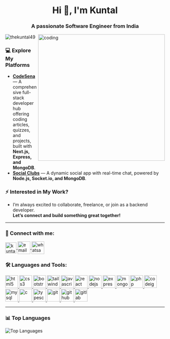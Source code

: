 <h1 align="center">Hi 👋, I'm Kuntal</h1>
<h3 align="center">A passionate Software Engineer from India</h3>

<img align="right" alt="coding" width="400" src="https://user-images.githubusercontent.com/55389276/140866485-8fb1c876-9a8f-4d6a-98dc-08c4981eaf70.gif">

<p align="left"> <img src="https://komarev.com/ghpvc/?username=thekuntal49&label=Profile%20views&color=0e75b6&style=flat" alt="thekuntal49" /> </p>

### 💻 Explore My Platforms

- **[CodeSena](https://codesena.site)** — A comprehensive full-stack developer hub offering coding articles, quizzes, and projects, built with **Next.js, Express, and MongoDB**.
- **[Social Clubs](https://socialclubs.fun)** — A dynamic social app with real-time chat, powered by **Node.js, Socket.io, and MongoDB**.  

### ⚡ Interested in My Work?  
- I’m always excited to collaborate, freelance, or join as a backend developer.  
**Let’s connect and build something great together!**

---

<h3 align="left">🔗 Connect with me:</h3>
<p align="left">
  <a href="https://linkedin.com/in/thekuntal49" target="blank">
    <img align="center" src="https://cdn.jsdelivr.net/gh/devicons/devicon@latest/icons/linkedin/linkedin-original.svg" alt="kuntal" height="35" width="35" />
  </a>
  <a href="mailto:the.kuntal49@gmail.com" target="blank">
    <img align="center" src="https://cdn-icons-png.flaticon.com/128/15047/15047587.png" alt="email" height="40" width="40" />
  </a>
  <a href="https://wa.me/917047462797" target="blank">
    <img align="center" src="https://upload.wikimedia.org/wikipedia/commons/6/6b/WhatsApp.svg" alt="whatsapp" height="40" width="40" />
  </a>
</p>

<h3 align="left">🛠️ Languages and Tools:</h3>
<p align="left"> 
  <a href="https://www.w3.org/html/" target="_blank" rel="noreferrer"> 
    <img src="https://cdn.jsdelivr.net/gh/devicons/devicon@latest/icons/html5/html5-original.svg" alt="html5" width="40" height="40"/> 
  </a> 
  <a href="https://www.w3schools.com/css/" target="_blank" rel="noreferrer"> 
    <img src="https://cdn.jsdelivr.net/gh/devicons/devicon@latest/icons/css3/css3-original.svg" alt="css3" width="40" height="40"/> 
  </a> 
  <a href="https://getbootstrap.com/" target="_blank" rel="noreferrer"> 
    <img src="https://cdn.jsdelivr.net/gh/devicons/devicon@latest/icons/bootstrap/bootstrap-original.svg" alt="bootstrap" width="40" height="40"/> 
  </a>           
  <a href="https://tailwindcss.com/" target="_blank" rel="noreferrer"> 
    <img src="https://cdn.jsdelivr.net/gh/devicons/devicon@latest/icons/tailwindcss/tailwindcss-original.svg" alt="tailwind" width="40" height="40"/> 
  </a> 
  <a href="https://developer.mozilla.org/en-US/docs/Web/JavaScript" target="_blank" rel="noreferrer"> 
    <img src="https://cdn.jsdelivr.net/gh/devicons/devicon@latest/icons/javascript/javascript-original.svg" alt="javascript" width="40" height="40"/> 
  </a> 
  <a href="https://reactjs.org/" target="_blank" rel="noreferrer"> 
    <img src="https://cdn.jsdelivr.net/gh/devicons/devicon@latest/icons/react/react-original.svg" alt="react" width="40" height="40"/> 
  </a> 
  <a href="https://nodejs.org/en/" target="_blank" rel="noreferrer"> 
    <img src="https://cdn.jsdelivr.net/gh/devicons/devicon@latest/icons/nodejs/nodejs-original.svg" alt="nodejs" width="40" height="40"/> 
  </a> 
  <a href="https://expressjs.com/" target="_blank" rel="noreferrer"> 
    <img src="https://cdn.jsdelivr.net/gh/devicons/devicon@latest/icons/express/express-original.svg" alt="express" width="40" height="40"/> 
  </a> 
  <a href="https://www.mongodb.com/" target="_blank" rel="noreferrer"> 
    <img src="https://cdn.jsdelivr.net/gh/devicons/devicon@latest/icons/mongodb/mongodb-original.svg" alt="mongodb" width="40" height="40"/> 
  </a> 
  <a href="https://www.php.net/" target="_blank" rel="noreferrer"> 
    <img src="https://cdn.jsdelivr.net/gh/devicons/devicon@latest/icons/php/php-original.svg" alt="php" width="40" height="40"/> 
  </a> 
  <a href="https://codeigniter.com/" target="_blank" rel="noreferrer"> 
    <img src="https://cdn.jsdelivr.net/gh/devicons/devicon@latest/icons/codeigniter/codeigniter-plain-wordmark.svg" alt="codeigniter" width="40" height="40"/> 
  </a> 
  <a href="https://www.mysql.com/" target="_blank" rel="noreferrer"> 
    <img src="https://cdn.jsdelivr.net/gh/devicons/devicon@latest/icons/mysql/mysql-original.svg" alt="mysql" width="40" height="40"/> 
  </a> 
  <a href="https://www.learn-c.org/" target="_blank" rel="noreferrer"> 
    <img src="https://cdn.jsdelivr.net/gh/devicons/devicon@latest/icons/c/c-original.svg" alt="c" width="40" height="40"/> 
  </a> 
  <a href="https://www.typescriptlang.org/" target="_blank" rel="noreferrer"> 
    <img src="https://cdn.jsdelivr.net/gh/devicons/devicon@latest/icons/typescript/typescript-original.svg" alt="typescript" width="40" height="40"/> 
  </a> 
  <a href="https://git-scm.com/" target="_blank" rel="noreferrer"> 
    <img src="https://cdn.jsdelivr.net/gh/devicons/devicon@latest/icons/git/git-original.svg" alt="git" width="40" height="40"/> 
  </a> 
  <a href="https://github.com/" target="_blank" rel="noreferrer"> 
    <img src="https://cdn.jsdelivr.net/gh/devicons/devicon@latest/icons/github/github-original.svg" alt="github" width="40" height="40"/> 
  </a> 
  <a href="https://about.gitlab.com/" target="_blank" rel="noreferrer"> 
    <img src="https://cdn.jsdelivr.net/gh/devicons/devicon@latest/icons/gitlab/gitlab-original.svg" alt="gitlab" width="40" height="40"/> 
  </a> 
</p>

---

### 📊 Top Languages

![Top Languages](https://github-readme-stats.vercel.app/api/top-langs/?username=thekuntal49&layout=compact&theme=radical)
